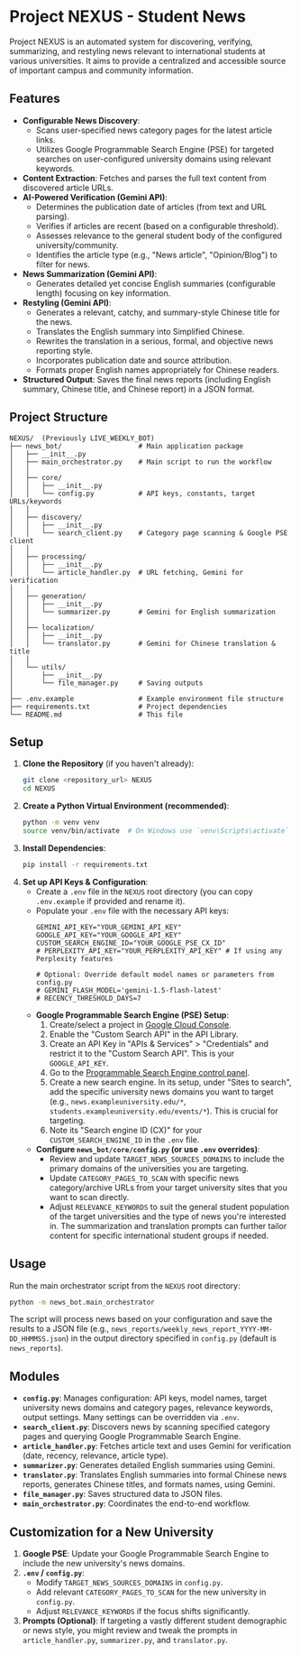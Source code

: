 # Project NEXUS - Student News 

Project NEXUS is an automated system for discovering, verifying, summarizing, and restyling news relevant to international students at various universities. It aims to provide a centralized and accessible source of important campus and community information.

## Features

-   **Configurable News Discovery**:
    -   Scans user-specified news category pages for the latest article links.
    -   Utilizes Google Programmable Search Engine (PSE) for targeted searches on user-configured university domains using relevant keywords.
-   **Content Extraction**: Fetches and parses the full text content from discovered article URLs.
-   **AI-Powered Verification (Gemini API)**:
    -   Determines the publication date of articles (from text and URL parsing).
    -   Verifies if articles are recent (based on a configurable threshold).
    -   Assesses relevance to the general student body of the configured university/community.
    -   Identifies the article type (e.g., "News article", "Opinion/Blog") to filter for news.
-   **News Summarization (Gemini API)**:
    -   Generates detailed yet concise English summaries (configurable length) focusing on key information.
-   **Restyling (Gemini API)**:
    -   Generates a relevant, catchy, and summary-style Chinese title for the news.
    -   Translates the English summary into Simplified Chinese.
    -   Rewrites the translation in a serious, formal, and objective news reporting style.
    -   Incorporates publication date and source attribution.
    -   Formats proper English names appropriately for Chinese readers.
-   **Structured Output**: Saves the final news reports (including English summary, Chinese title, and Chinese report) in a JSON format.

## Project Structure

```
NEXUS/  (Previously LIVE_WEEKLY_BOT)
├── news_bot/                   # Main application package
│   ├── __init__.py
│   ├── main_orchestrator.py    # Main script to run the workflow
│   │
│   ├── core/
│   │   ├── __init__.py
│   │   └── config.py           # API keys, constants, target URLs/keywords
│   │
│   ├── discovery/
│   │   ├── __init__.py
│   │   └── search_client.py    # Category page scanning & Google PSE client
│   │
│   ├── processing/
│   │   ├── __init__.py
│   │   └── article_handler.py  # URL fetching, Gemini for verification
│   │
│   ├── generation/
│   │   ├── __init__.py
│   │   └── summarizer.py       # Gemini for English summarization
│   │
│   ├── localization/
│   │   ├── __init__.py
│   │   └── translator.py       # Gemini for Chinese translation & title
│   │
│   └── utils/
│       ├── __init__.py
│       └── file_manager.py     # Saving outputs
│
├── .env.example                # Example environment file structure
├── requirements.txt            # Project dependencies
└── README.md                   # This file
```

## Setup

1.  **Clone the Repository** (if you haven't already):
    ```bash
    git clone <repository_url> NEXUS
    cd NEXUS
    ```
2.  **Create a Python Virtual Environment (recommended)**:
    ```bash
    python -m venv venv
    source venv/bin/activate  # On Windows use `venv\Scripts\activate`
    ```
3.  **Install Dependencies**:
    ```bash
    pip install -r requirements.txt
    ```
4.  **Set up API Keys & Configuration**:
    *   Create a `.env` file in the `NEXUS` root directory (you can copy `.env.example` if provided and rename it).
    *   Populate your `.env` file with the necessary API keys:
        ```env
        GEMINI_API_KEY="YOUR_GEMINI_API_KEY"
        GOOGLE_API_KEY="YOUR_GOOGLE_API_KEY"
        CUSTOM_SEARCH_ENGINE_ID="YOUR_GOOGLE_PSE_CX_ID"
        # PERPLEXITY_API_KEY="YOUR_PERPLEXITY_API_KEY" # If using any Perplexity features
        
        # Optional: Override default model names or parameters from config.py
        # GEMINI_FLASH_MODEL='gemini-1.5-flash-latest'
        # RECENCY_THRESHOLD_DAYS=7 
        ```
    *   **Google Programmable Search Engine (PSE) Setup**:
        1.  Create/select a project in [Google Cloud Console](https://console.cloud.google.com/).
        2.  Enable the "Custom Search API" in the API Library.
        3.  Create an API Key in "APIs & Services" > "Credentials" and restrict it to the "Custom Search API". This is your `GOOGLE_API_KEY`.
        4.  Go to the [Programmable Search Engine control panel](https://programmablesearchengine.google.com/).
        5.  Create a new search engine. In its setup, under "Sites to search", add the specific university news domains you want to target (e.g., `news.exampleuniversity.edu/*`, `students.exampleuniversity.edu/events/*`). This is crucial for targeting.
        6.  Note its "Search engine ID (CX)" for your `CUSTOM_SEARCH_ENGINE_ID` in the `.env` file.
    *   **Configure `news_bot/core/config.py` (or use `.env` overrides)**:
        *   Review and update `TARGET_NEWS_SOURCES_DOMAINS` to include the primary domains of the universities you are targeting.
        *   Update `CATEGORY_PAGES_TO_SCAN` with specific news category/archive URLs from your target university sites that you want to scan directly.
        *   Adjust `RELEVANCE_KEYWORDS` to suit the general student population of the target universities and the type of news you're interested in. The summarization and translation prompts can further tailor content for specific international student groups if needed.

## Usage

Run the main orchestrator script from the `NEXUS` root directory:

```bash
python -m news_bot.main_orchestrator
```

The script will process news based on your configuration and save the results to a JSON file (e.g., `news_reports/weekly_news_report_YYYY-MM-DD_HHMMSS.json`) in the output directory specified in `config.py` (default is `news_reports`).

## Modules

-   **`config.py`**: Manages configuration: API keys, model names, target university news domains and category pages, relevance keywords, output settings. Many settings can be overridden via `.env`.
-   **`search_client.py`**: Discovers news by scanning specified category pages and querying Google Programmable Search Engine.
-   **`article_handler.py`**: Fetches article text and uses Gemini for verification (date, recency, relevance, article type).
-   **`summarizer.py`**: Generates detailed English summaries using Gemini.
-   **`translator.py`**: Translates English summaries into formal Chinese news reports, generates Chinese titles, and formats names, using Gemini.
-   **`file_manager.py`**: Saves structured data to JSON files.
-   **`main_orchestrator.py`**: Coordinates the end-to-end workflow.

## Customization for a New University

1.  **Google PSE**: Update your Google Programmable Search Engine to include the new university's news domains.
2.  **`.env` / `config.py`**: 
    *   Modify `TARGET_NEWS_SOURCES_DOMAINS` in `config.py`.
    *   Add relevant `CATEGORY_PAGES_TO_SCAN` for the new university in `config.py`.
    *   Adjust `RELEVANCE_KEYWORDS` if the focus shifts significantly.
3.  **Prompts (Optional)**: If targeting a vastly different student demographic or news style, you might review and tweak the prompts in `article_handler.py`, `summarizer.py`, and `translator.py`.
